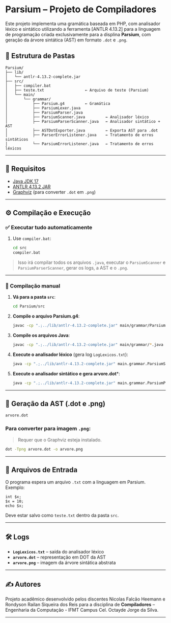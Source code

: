 
# Parsium – Projeto de Compiladores

Este projeto implementa uma gramática baseada em PHP, com analisador léxico e sintático utilizando a ferramenta [ANTLR 4.13.2] para a linguagem de programação criada exclusivamente para a displina **Parsium**, com geração da árvore sintática (AST) em formato `.dot` e `.png`. 

## 📁 Estrutura de Pastas

```
Parsium/
├── lib/
│   └── antlr-4.13.2-complete.jar
├── src/
│   ├── compiler.bat
│   ├── teste.txt                  ← Arquivo de teste (Parsium)
│   └── main/
│       └── grammar/
│           ├── Parsium.g4         ← Gramática 
│           ├── ParsiumLexer.java
│           ├── ParsiumParser.java
│           ├── ParsiumScanner.java         ← Analisador léxico
│           ├── ParsiumParserScanner.java   ← Analisador sintático + AST
│           ├── ASTDotExporter.java         ← Exporta AST para .dot
│           ├── ParserErrorListener.java    ← Tratamento de erros sintáticos
│           └── ParsiumErrorListener.java   ← Tratamento de erros léxicos
```

---

## 🚀 Requisitos

- [Java JDK 17](https://www.oracle.com/java/technologies/javase/jdk17-archive-downloads.html)
- [ANTLR 4.13.2 JAR](https://www.antlr.org/download.html)
- [Graphviz](https://graphviz.org/download/) (para converter `.dot` em `.png`)

---

## ⚙️ Compilação e Execução

### ✅ Executar tudo automaticamente

1. Use `compiler.bat`:
   ```bat
   cd src
   compiler.bat
   ```

> Isso irá compilar todos os arquivos `.java`, executar o `ParsiumScanner` e `ParsiumParserScanner`, gerar os logs, a AST e o `.png`.

---

### 🔧 Compilação manual

1. **Vá para a pasta `src`**:
   ```bash
   cd Parsium/src
   ```
2. **Compile o arquivo Parsium.g4**:
   ```bash
   javac -cp ".;../lib/antlr-4.13.2-complete.jar" main/grammar/Parsium.g4
   ```
3. **Compile os arquivos Java**:
   ```bash
   javac -cp ".;../lib/antlr-4.13.2-complete.jar" main/grammar/*.java
   ```

4. **Execute o analisador léxico** (gera log `LogLexicos.txt`):
   ```bash
   java -cp ".;../lib/antlr-4.13.2-complete.jar" main.grammar.ParsiumScanner teste.txt
   ```

5. **Execute o analisador sintático e gera arvore.dot***:
   ```bash
   java -cp ".;../lib/antlr-4.13.2-complete.jar" main.grammar.ParsiumParserScanner teste.txt
   ```

---

## 🌳 Geração da AST (.dot e .png)

```bash
arvore.dot
```

### Para converter para imagem `.png`:

> Requer que o Graphviz esteja instalado.

```bash
dot -Tpng arvore.dot -o arvore.png
```

---

## 📂 Arquivos de Entrada

O programa espera um arquivo `.txt` com a linguagem em Parsium. Exemplo:

```parsium
int $x;
$x = 10;
echo $x;
```

Deve estar salvo como `teste.txt` dentro da pasta `src`.

---

## 🛠 Logs

- **`LogLexicos.txt`** – saída do analisador léxico
- **`arvore.dot`** – representação em DOT da AST
- **`arvore.png`** – imagem da árvore sintática abstrata

---

## ✍️ Autores

Projeto acadêmico desenvolvido pelos discentes Nicolas Falcão Heemann e Rondyson Railan Siqueira dos Reis para a disciplina de **Compiladores** – Engenharia da Computação - IFMT Campus Cel. Octayde Jorge da Silva.

---


